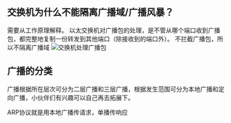 ## 交换机为什么不能隔离广播域/广播风暴？
需要从工作原理解释。
以太交换机对广播包的处理，是不管从哪个端口收到广播包，都完整地复制一份转发到其他端口（除接收到的端口外）。
不拦截广播包，所以不隔离广播域
![交换机处理广播包](https://pic4.zhimg.com/80/v2-2d30dce62803c06c731e9076551d7146_720w.jpg)

## 广播的分类
广播根据所在层次可分为二层广播和三层广播，根据发生范围可分为本地广播和定向广播，小伙伴们有兴趣可以自己再去拓展下。

ARP协议就是用本地广播传请求，单播传响应